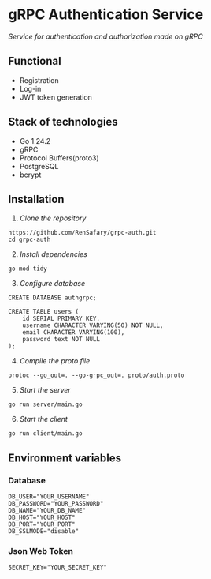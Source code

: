 # gRPC Authentication Service

_Service for authentication and authorization made on gRPC_

## Functional

* Registration
* Log-in
* JWT token generation

## Stack of technologies

* Go 1.24.2
* gRPC
* Protocol Buffers(proto3)
* PostgreSQL
* bcrypt

## Installation

1. _Clone the repository_

```
https://github.com/RenSafary/grpc-auth.git
cd grpc-auth
```
2. _Install dependencies_
```
go mod tidy
```
3. _Сonfigure database_
```
CREATE DATABASE authgrpc;

CREATE TABLE users (
    id SERIAL PRIMARY KEY,
    username CHARACTER VARYING(50) NOT NULL,
    email CHARACTER VARYING(100),
    password text NOT NULL
);
```
4. _Compile the proto file_
```
protoc --go_out=. --go-grpc_out=. proto/auth.proto
```
5. _Start the server_
```
go run server/main.go
```
6. _Start the client_
```
go run client/main.go
```

## Environment variables

### Database
```
DB_USER="YOUR_USERNAME"
DB_PASSWORD="YOUR_PASSWORD"
DB_NAME="YOUR_DB_NAME"
DB_HOST="YOUR_HOST" 
DB_PORT="YOUR_PORT" 
DB_SSLMODE="disable"
```

### Json Web Token
```
SECRET_KEY="YOUR_SECRET_KEY"
```